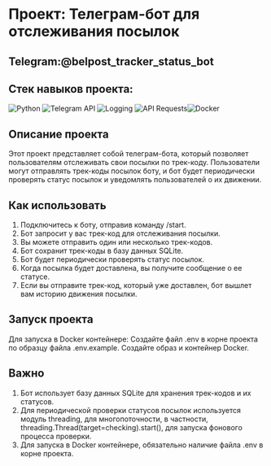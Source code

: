 # Проект: Телеграм-бот для отслеживания посылок

## Telegram:@belpost_tracker_status_bot

## Стек навыков проекта:

![Python](https://img.shields.io/badge/Python-3776AB?style=for-the-badge&logo=python&logoColor=white) ![Telegram API](https://img.shields.io/badge/Telegram_API-26A5E4?style=for-the-badge&logo=telegram&logoColor=white) ![Logging](https://img.shields.io/badge/Logging-292929?style=for-the-badge&logo=logging&logoColor=white) ![API Requests](https://img.shields.io/badge/API_Requests-009688?style=for-the-badge&logo=requests&logoColor=white)![Docker](https://img.shields.io/badge/Docker-2496ED?style=for-the-badge&logo=docker&logoColor=white)


## Описание проекта

Этот проект представляет собой телеграм-бота, который позволяет пользователям отслеживать свои посылки по трек-коду. Пользователи могут отправлять трек-коды посылок боту, и бот будет периодически проверять статус посылок и уведомлять пользователей о их движении.

 
## Как использовать

1. Подключитесь к боту, отправив команду /start.
2. Бот запросит у вас трек-код для отслеживания посылки.
3. Вы можете отправить один или несколько трек-кодов.
4. Бот сохранит трек-коды в базу данных SQLite.
5. Бот будет периодически проверять статус посылок.
6. Когда посылка будет доставлена, вы получите сообщение о ее статусе.
7. Если вы отправите трек-код, который уже доставлен, бот вышлет вам историю движения посылки.

## Запуск проекта

Для запуска в Docker контейнере:
    Создайте файл .env в корне проекта по образцу файла .env.example.
    Создайте образ и контейнер Docker.

## Важно

1. Бот использует базу данных SQLite для хранения трек-кодов и их статусов.
2. Для периодической проверки статусов посылок используется модуль threading, для многопоточности, в частности, threading.Thread(target=checking).start(), для запуска фонового процесса проверки.
3. Для запуска в Docker контейнере, обязательно наличие файла .env в корне проекта.
